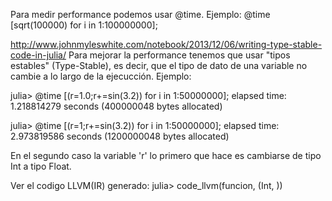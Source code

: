 Para medir performance podemos usar @time.
Ejemplo: @time [sqrt(100000) for i in 1:100000000];


http://www.johnmyleswhite.com/notebook/2013/12/06/writing-type-stable-code-in-julia/
Para mejorar la performance tenemos que usar "tipos estables" (Type-Stable), es decir, que el tipo de dato de una variable no cambie a lo largo de la ejecucción.
Ejemplo:

julia> @time [(r=1.0;r+=sin(3.2)) for i in 1:50000000];
elapsed time: 1.218814279 seconds (400000048 bytes allocated)

julia> @time [(r=1;r+=sin(3.2)) for i in 1:50000000];
elapsed time: 2.973819586 seconds (1200000048 bytes allocated)

En el segundo caso la variable 'r' lo primero que hace es cambiarse de tipo Int a tipo Float.


Ver el codigo LLVM(IR) generado:
julia> code_llvm(funcion, (Int, ))  

